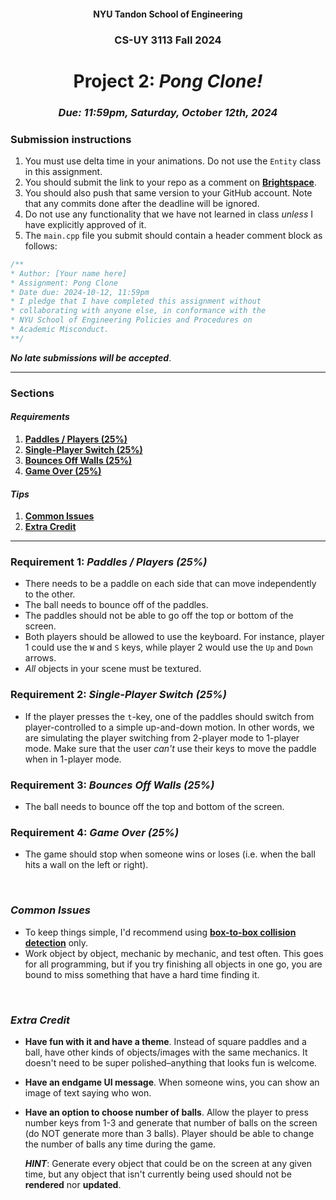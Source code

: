 <h4 align=center>NYU Tandon School of Engineering</h4>
<h3 align=center>CS-UY 3113 Fall 2024</h3>
<h1 align=center>Project 2: <em>Pong Clone!</em></h1>
<h3 align=center><em>Due: 11:59pm, Saturday, October 12th, 2024</em></h3>
 
### Submission instructions
1. You must use delta time in your animations. Do not use the `Entity` class in this assignment.
2. You should submit the link to your repo as a comment on [**Brightspace**](https://brightspace.nyu.edu/d2l/lms/dropbox/admin/mark/folder_submissions_users.d2l?db=793152&ou=354438).
3. You should also push that same version to your GitHub account. Note that any commits done after the deadline will be ignored.
4. Do not use any functionality that we have not learned in class _unless_ I have explicitly approved of it.
5. The `main.cpp` file you submit should contain a header comment block as follows:

```c++
/**
* Author: [Your name here]
* Assignment: Pong Clone
* Date due: 2024-10-12, 11:59pm
* I pledge that I have completed this assignment without
* collaborating with anyone else, in conformance with the
* NYU School of Engineering Policies and Procedures on
* Academic Misconduct.
**/
```

***No late submissions will be accepted***.

---

### Sections

#### _Requirements_

1. [**Paddles / Players (25%)**](#req-1)
2. [**Single-Player Switch (25%)**](#req-2)
3. [**Bounces Off Walls (25%)**](#req-3)
4. [**Game Over (25%)**](#req-4)

#### _Tips_

1. [**Common Issues**](#issues)
2. [**Extra Credit**](#extra)

---

<a id="req-1"></a>

### Requirement 1: _Paddles / Players (25%)_

- There needs to be a paddle on each side that can move independently to the other.
- The ball needs to bounce off of the paddles.
- The paddles should not be able to go off the top or bottom of the screen.
- Both players should be allowed to use the keyboard. For instance, player 1 could use the `W` and `S` keys, while player 2 would use the `Up` and `Down` arrows.
- _All_ objects in your scene must be textured.

<a id="req-2"></a>

### Requirement 2: _Single-Player Switch (25%)_

- If the player presses the `t`-key, one of the paddles should switch from player-controlled to a simple up-and-down motion. In other words, we are simulating the player switching from 2-player mode to 1-player mode. Make sure that the user _can't_ use their keys to move the paddle when in 1-player mode.

<a id="req-3"></a>

### Requirement 3: _Bounces Off Walls (25%)_

- The ball needs to bounce off the top and bottom of the screen.

<a id="req-4"></a>

### Requirement 4: _Game Over (25%)_

- The game should stop when someone wins or loses (i.e. when the ball hits a wall on the left or right).

<br>
<a id="issues"></a>

### _Common Issues_

- To keep things simple, I'd recommend using [**box-to-box collision detection**](https://github.com/sebastianromerocruz/CS3113-material/tree/main/lectures/collision-detection#box-to-box-collisions) only.
- Work object by object, mechanic by mechanic, and test often. This goes for all programming, but if you try finishing all objects in one go, you are bound to miss something that have a hard time finding it.

<br>
<a id="extra"></a>

### _Extra Credit_

- **Have fun with it and have a theme**. Instead of square paddles and a ball, have other kinds of objects/images with the same mechanics. It doesn't need to be super polished–anything that looks fun is welcome.
- **Have an endgame UI message**. When someone wins, you can show an image of text saying who won.
- **Have an option to choose number of balls**. Allow the player to press number keys from 1-3 and generate that number of balls on the screen (do NOT generate more than 3 balls). Player should be able to change the number of balls any time during the game.

    ***HINT***: Generate every object that could be on the screen at any given time, but any object that isn't currently being used should not be **rendered** nor **updated**.

